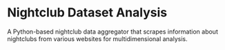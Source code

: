 # Nightclub Dataset Analysis
A Python-based nightclub data aggregator that scrapes information about nightclubs from various websites for multidimensional analysis.
